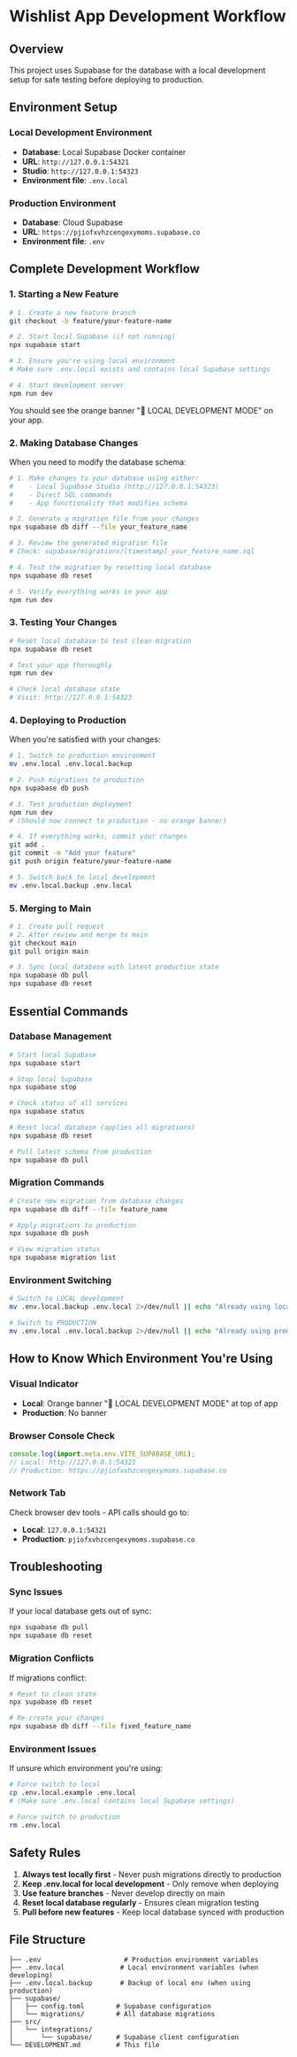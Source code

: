 # Wishlist App Development Workflow

## Overview

This project uses Supabase for the database with a local development setup for safe testing before deploying to production.

## Environment Setup

### Local Development Environment

- **Database**: Local Supabase Docker container
- **URL**: `http://127.0.0.1:54321`
- **Studio**: `http://127.0.0.1:54323`
- **Environment file**: `.env.local`

### Production Environment

- **Database**: Cloud Supabase
- **URL**: `https://pjiofxvhzcengexymoms.supabase.co`
- **Environment file**: `.env`

## Complete Development Workflow

### 1. Starting a New Feature

```bash
# 1. Create a new feature branch
git checkout -b feature/your-feature-name

# 2. Start local Supabase (if not running)
npx supabase start

# 3. Ensure you're using local environment
# Make sure .env.local exists and contains local Supabase settings

# 4. Start development server
npm run dev
```

You should see the orange banner "🚧 LOCAL DEVELOPMENT MODE" on your app.

### 2. Making Database Changes

When you need to modify the database schema:

```bash
# 1. Make changes to your database using either:
#    - Local Supabase Studio (http://127.0.0.1:54323)
#    - Direct SQL commands
#    - App functionality that modifies schema

# 2. Generate a migration file from your changes
npx supabase db diff --file your_feature_name

# 3. Review the generated migration file
# Check: supabase/migrations/[timestamp]_your_feature_name.sql

# 4. Test the migration by resetting local database
npx supabase db reset

# 5. Verify everything works in your app
npm run dev
```

### 3. Testing Your Changes

```bash
# Reset local database to test clean migration
npx supabase db reset

# Test your app thoroughly
npm run dev

# Check local database state
# Visit: http://127.0.0.1:54323
```

### 4. Deploying to Production

When you're satisfied with your changes:

```bash
# 1. Switch to production environment
mv .env.local .env.local.backup

# 2. Push migrations to production
npx supabase db push

# 3. Test production deployment
npm run dev
# (Should now connect to production - no orange banner)

# 4. If everything works, commit your changes
git add .
git commit -m "Add your feature"
git push origin feature/your-feature-name

# 5. Switch back to local development
mv .env.local.backup .env.local
```

### 5. Merging to Main

```bash
# 1. Create pull request
# 2. After review and merge to main
git checkout main
git pull origin main

# 3. Sync local database with latest production state
npx supabase db pull
npx supabase db reset
```

## Essential Commands

### Database Management

```bash
# Start local Supabase
npx supabase start

# Stop local Supabase
npx supabase stop

# Check status of all services
npx supabase status

# Reset local database (applies all migrations)
npx supabase db reset

# Pull latest schema from production
npx supabase db pull
```

### Migration Commands

```bash
# Create new migration from database changes
npx supabase db diff --file feature_name

# Apply migrations to production
npx supabase db push

# View migration status
npx supabase migration list
```

### Environment Switching

```bash
# Switch to LOCAL development
mv .env.local.backup .env.local 2>/dev/null || echo "Already using local"

# Switch to PRODUCTION
mv .env.local .env.local.backup 2>/dev/null || echo "Already using production"
```

## How to Know Which Environment You're Using

### Visual Indicator

- **Local**: Orange banner "🚧 LOCAL DEVELOPMENT MODE" at top of app
- **Production**: No banner

### Browser Console Check

```javascript
console.log(import.meta.env.VITE_SUPABASE_URL);
// Local: http://127.0.0.1:54321
// Production: https://pjiofxvhzcengexymoms.supabase.co
```

### Network Tab

Check browser dev tools - API calls should go to:

- **Local**: `127.0.0.1:54321`
- **Production**: `pjiofxvhzcengexymoms.supabase.co`

## Troubleshooting

### Sync Issues

If your local database gets out of sync:

```bash
npx supabase db pull
npx supabase db reset
```

### Migration Conflicts

If migrations conflict:

```bash
# Reset to clean state
npx supabase db reset

# Re-create your changes
npx supabase db diff --file fixed_feature_name
```

### Environment Issues

If unsure which environment you're using:

```bash
# Force switch to local
cp .env.local.example .env.local
# (Make sure .env.local contains local Supabase settings)

# Force switch to production
rm .env.local
```

## Safety Rules

1. **Always test locally first** - Never push migrations directly to production
2. **Keep .env.local for local development** - Only remove when deploying
3. **Use feature branches** - Never develop directly on main
4. **Reset local database regularly** - Ensures clean migration testing
5. **Pull before new features** - Keep local database synced with production

## File Structure

```
├── .env                     # Production environment variables
├── .env.local              # Local environment variables (when developing)
├── .env.local.backup       # Backup of local env (when using production)
├── supabase/
│   ├── config.toml        # Supabase configuration
│   └── migrations/        # All database migrations
├── src/
│   └── integrations/
│       └── supabase/      # Supabase client configuration
└── DEVELOPMENT.md         # This file
```
